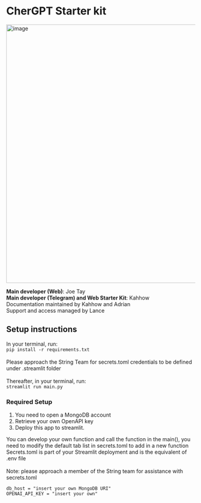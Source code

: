 # CherGPT Starter kit
<img width="689" alt="image" src="https://github.com/String-sg/chergpt2/assets/44336310/589dae66-8345-4ae5-9d4f-780cfec138e5">

<b>Main developer (Web)</b>: Joe Tay<br>
<b>Main developer (Telegram) and Web Starter Kit</b>: Kahhow<br>
Documentation maintained by Kahhow and Adrian<br>
Support and access managed by Lance<br>

## Setup instructions
In your terminal, run:<br>
```pip install -r requirements.txt```
<br><br>
Please approach the String Team for secrets.toml credentials to be defined under .streamlit folder
<br><br>
Thereafter, in your terminal, run:<br>
```streamlit run main.py```

### Required Setup
1) You need to open a MongoDB account 
2) Retrieve your own OpenAPI key 
3) Deploy this app to streamlit. 

You can develop your own function and call the function in the main(), you need to modify the default tab list in secrets.toml to add in a new function
Secrets.toml is part of your Streamlit deployment and is the equivalent of .env file
<br><br>
Note: please approach a member of the String team for assistance with secrets.toml 

```
db_host = "insert your own MongoDB URI"
OPENAI_API_KEY = "insert your own"
```
